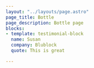 ```yaml
---
layout: "../layouts/page.astro"
page_title: Bottle
page_description: Bottle page
blocks:
- template: testimonial-block
  name: Susan
  company: Blublock
  quote: This is great

---
```

